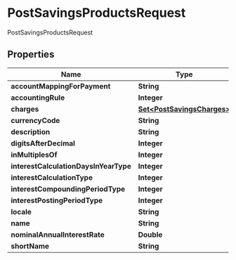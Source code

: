 

# PostSavingsProductsRequest

PostSavingsProductsRequest

## Properties

| Name | Type | Description | Notes |
|------------ | ------------- | ------------- | -------------|
|**accountMappingForPayment** | **String** |  |  [optional] |
|**accountingRule** | **Integer** |  |  [optional] |
|**charges** | [**Set&lt;PostSavingsCharges&gt;**](PostSavingsCharges.md) |  |  [optional] |
|**currencyCode** | **String** |  |  [optional] |
|**description** | **String** |  |  [optional] |
|**digitsAfterDecimal** | **Integer** |  |  [optional] |
|**inMultiplesOf** | **Integer** |  |  [optional] |
|**interestCalculationDaysInYearType** | **Integer** |  |  [optional] |
|**interestCalculationType** | **Integer** |  |  [optional] |
|**interestCompoundingPeriodType** | **Integer** |  |  [optional] |
|**interestPostingPeriodType** | **Integer** |  |  [optional] |
|**locale** | **String** |  |  [optional] |
|**name** | **String** |  |  [optional] |
|**nominalAnnualInterestRate** | **Double** |  |  [optional] |
|**shortName** | **String** |  |  [optional] |



